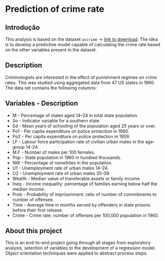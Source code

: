 # Prediction of crime rate

## Introdução

This analysis is based on the dataset `uscrime` -> [link to download](http://www.statsci.org/data/general/uscrime.txt).
The idea is to develop a predictive model capable of calculating the crime rate based on the other variables present in the dataset.

## Description

Criminologists are interested in the effect of punishment regimes on crime rates. This was studied using aggregated data from 47 US states in 1960. The data set contains the following columns:

## Variables - Description

- M - Percentage of males aged 14–24 in total state population.
- So - Indicator variable for a southern state.
- Ed - Mean years of schooling of the population aged 25 years or over.
- Po1 - Per capita expenditure on police protection in 1960.
- Po2 - Per capita expenditure on police protection in 1959.
- LF - Labour force participation rate of civilian urban males in the age-group 14-24.
- M.F - Number of males per 100 females.
- Pop - State population in 1960 in hundred thousands.
- NW - Percentage of nonwhites in the population.
- U1 - Unemployment rate of urban males 14–24.
- U2 - Unemployment rate of urban males 35–39.
- Wealth - Median value of transferable assets or family income.
- Ineq - Income inequality: percentage of families earning below half the median income.
- Prob - Probability of imprisonment: ratio of number of commitments to number of offenses.
- Time - Average time in months served by offenders in state prisons before their first release.
- Crime - Crime rate: number of offenses per 100,000 population in 1960.

## About this project

This is an end-to-end project going through all stages from exploratory analysis, selection of variables to the development of a regression model. Object orientation techniques were applied to abstract process steps.

